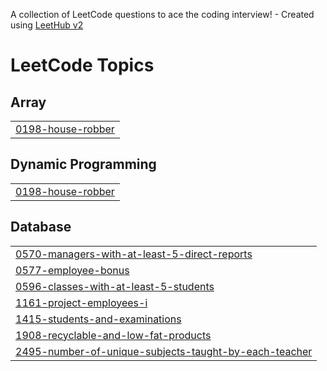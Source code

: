 A collection of LeetCode questions to ace the coding interview! - Created using [LeetHub v2](https://github.com/arunbhardwaj/LeetHub-2.0)
<!---LeetCode Topics Start-->
# LeetCode Topics
## Array
|  |
| ------- |
| [0198-house-robber](https://github.com/yassjd199/LeetCode/tree/master/0198-house-robber) |
## Dynamic Programming
|  |
| ------- |
| [0198-house-robber](https://github.com/yassjd199/LeetCode/tree/master/0198-house-robber) |
## Database
|  |
| ------- |
| [0570-managers-with-at-least-5-direct-reports](https://github.com/yassjd199/LeetCode/tree/master/0570-managers-with-at-least-5-direct-reports) |
| [0577-employee-bonus](https://github.com/yassjd199/LeetCode/tree/master/0577-employee-bonus) |
| [0596-classes-with-at-least-5-students](https://github.com/yassjd199/LeetCode/tree/master/0596-classes-with-at-least-5-students) |
| [1161-project-employees-i](https://github.com/yassjd199/LeetCode/tree/master/1161-project-employees-i) |
| [1415-students-and-examinations](https://github.com/yassjd199/LeetCode/tree/master/1415-students-and-examinations) |
| [1908-recyclable-and-low-fat-products](https://github.com/yassjd199/LeetCode/tree/master/1908-recyclable-and-low-fat-products) |
| [2495-number-of-unique-subjects-taught-by-each-teacher](https://github.com/yassjd199/LeetCode/tree/master/2495-number-of-unique-subjects-taught-by-each-teacher) |
<!---LeetCode Topics End-->